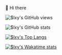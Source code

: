 👋 Hi there

![$lxy's GitHub views](https://api.ghprofile.me/view?username=Sytroxitz&color=f7347a)

![$lxy's GitHub stats](https://github-readme-stats.vercel.app/api?username=Sytroxitz&show_icons=true&hide=prs,contribs&theme=midnight-purple)

[![$lxy's Top Langs](https://github-readme-stats.vercel.app/api/top-langs/?username=Sytroxitz&layout=compact&theme=midnight-purple)](https://github.com/anuraghazra/github-readme-stats)

[![$lxy's Wakatime stats](https://github-readme-stats.vercel.app/api/wakatime?username=Slxy_Txz&layout=compact&theme=midnight-purple)](https://github.com/anuraghazra/github-readme-stats)


<!---
- 👋 Hi, I’m @Sytroxitz
- 👀 I’m interested in ...
- 🌱 I’m currently learning ...
- 💞️ I’m looking to collaborate on ...
- 📫 How to reach me ...
--->

<!---
Sytroxitz/Sytroxitz is a ✨ special ✨ repository because its `README.md` (this file) appears on your GitHub profile.
You can click the Preview link to take a look at your changes.
--->

